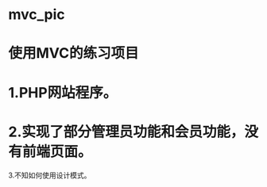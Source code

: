 mvc_pic
=======

使用MVC的练习项目
================
1.PHP网站程序。
==============
2.实现了部分管理员功能和会员功能，没有前端页面。
==============================================
3.不知如何使用设计模式。
